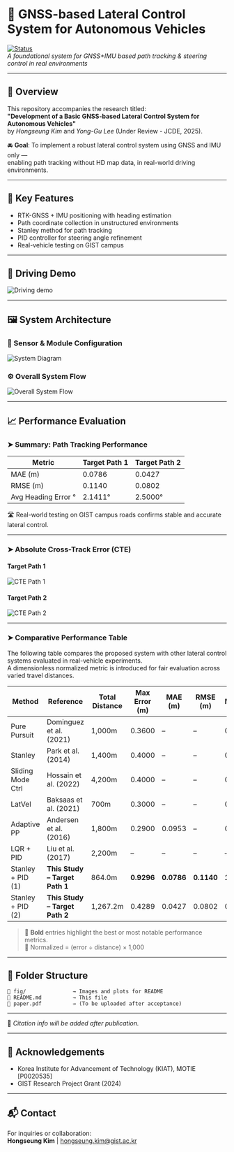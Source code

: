 # 🚗 GNSS-based Lateral Control System for Autonomous Vehicles

[![Status](https://img.shields.io/badge/Under--Review--JCDE-orange)]()  
*A foundational system for GNSS+IMU based path tracking & steering control in real environments*

---

## 📌 Overview

This repository accompanies the research titled:  
**"Development of a Basic GNSS-based Lateral Control System for Autonomous Vehicles"**  
by *Hongseung Kim* and *Yong-Gu Lee* (Under Review - JCDE, 2025).

🚘 **Goal**: To implement a robust lateral control system using GNSS and IMU only —  
enabling path tracking without HD map data, in real-world driving environments.

---

## 🧭 Key Features

- RTK-GNSS + IMU positioning with heading estimation
- Path coordinate collection in unstructured environments
- Stanley method for path tracking
- PID controller for steering angle refinement
- Real-vehicle testing on GIST campus

---

## 🎥 Driving Demo

![Driving demo](fig/driving_demo.gif)

---

## 🖼️ System Architecture

### 📍 Sensor & Module Configuration

![System Diagram](fig/system_diagram.png)

### ⚙️ Overall System Flow

![Overall System Flow](fig/overall_system_diagram.png)

---

## 📈 Performance Evaluation

### ➤ Summary: Path Tracking Performance

| Metric              | Target Path 1 | Target Path 2 |
|---------------------|---------------|---------------|
| MAE (m)             | 0.0786        | 0.0427        |
| RMSE (m)            | 0.1140        | 0.0802        |
| Avg Heading Error ° | 2.1411°       | 2.5000°       |

🛣️ Real-world testing on GIST campus roads confirms stable and accurate lateral control.

---

### ➤ Absolute Cross-Track Error (CTE)

#### Target Path 1  
![CTE Path 1](fig/cte_error_path1.png)

#### Target Path 2  
![CTE Path 2](fig/cte_error_path2.png)

---

### ➤ Comparative Performance Table

The following table compares the proposed system with other lateral control systems evaluated in real-vehicle experiments.  
A dimensionless normalized metric is introduced for fair evaluation across varied travel distances.

| Method              | Reference                     | Total Distance | Max Error (m) | MAE (m)  | RMSE (m) | Max/km | MAE/km | RMSE/km |
|---------------------|-------------------------------|----------------|---------------|----------|----------|--------|--------|---------|
| Pure Pursuit        | Dominguez et al. (2021)       | 1,000m         | 0.3600        | –        | –        | 0.3600 | –      | –       |
| Stanley             | Park et al. (2014)            | 1,400m         | 0.4000        | –        | –        | 0.2857 | –      | –       |
| Sliding Mode Ctrl   | Hossain et al. (2022)         | 4,200m         | 0.4000        | –        | –        | 0.0952 | –      | –       |
| LatVel              | Baksaas et al. (2021)         | 700m           | 0.3000        | –        | –        | 0.4286 | –      | –       |
| Adaptive PP         | Andersen et al. (2016)        | 1,800m         | 0.2900        | 0.0953   | –        | 0.1611 | 0.0529 | –       |
| LQR + PID           | Liu et al. (2017)             | 2,200m         | –             | –        | –        | –      | –      | –       |
| Stanley + PID (1)   | **This Study – Target Path 1**| 864.0m         | **0.9296**    | **0.0786** | **0.1140** | **1.0755** | **0.0909** | **0.1320** |
| Stanley + PID (2)   | **This Study – Target Path 2**| 1,267.2m       | 0.4289        | 0.0427   | 0.0802   | 0.3384 | 0.0337 | 0.0633 |

> 🔹 **Bold** entries highlight the best or most notable performance metrics.  
> 🔸 Normalized = (error ÷ distance) × 1,000

---

## 📂 Folder Structure

```
📁 fig/               → Images and plots for README  
📄 README.md          → This file  
📄 paper.pdf          → (To be uploaded after acceptance)  
```

---

<!--
## 📖 Citation

```bibtex
@article{kim2025gnss,
  title={Development of a Basic GNSS-based Lateral Control System for Autonomous Vehicles},
  author={Kim, Hongseung and Lee, Yong-Gu},
  journal={Journal of Computational Design and Engineering},
  year={2025}
}
```
-->

📝 *Citation info will be added after publication.*

---

## 🙌 Acknowledgements

- Korea Institute for Advancement of Technology (KIAT), MOTIE [P0020535]  
- GIST Research Project Grant (2024)

---

## 📬 Contact

For inquiries or collaboration:  
**Hongseung Kim** | hongseung.kim@gist.ac.kr
